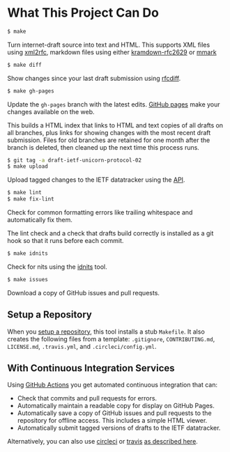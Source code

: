 # What This Project Can Do

```sh
$ make
```

Turn internet-draft source into text and HTML.  This supports XML files using
[xml2rfc](https://xml2rfc.tools.ietf.org/), markdown files using either
[kramdown-rfc2629](https://github.com/cabo/kramdown-rfc2629) or
[mmark](https://github.com/miekg/mmark)

```sh
$ make diff
```

Show changes since your last draft submission using
[rfcdiff](https://tools.ietf.org/tools/rfcdiff/).

```sh
$ make gh-pages
```

Update the `gh-pages` branch with the latest edits.  [GitHub
pages](https://pages.github.com/) make your changes available on the web.

This builds a HTML index that links to HTML and text copies of all drafts on all
branches, plus links for showing changes with the most recent draft submission.
Files for old branches are retained for one month after the branch is deleted,
then cleaned up the next time this process runs.

```sh
$ git tag -a draft-ietf-unicorn-protocol-02
$ make upload
```

Upload tagged changes to the IETF datatracker using the
[API](https://datatracker.ietf.org/api/submit).

```sh
$ make lint
$ make fix-lint
```

Check for common formatting errors like trailing whitespace and automatically
fix them.

The lint check and a check that drafts build correctly is installed as a git
hook so that it runs before each commit.

```sh
$ make idnits
```

Check for nits using the [idnits](https://tools.ietf.org/tools/idnits/) tool.

```sh
$ make issues
```

Download a copy of GitHub issues and pull requests.


## Setup a Repository

When you [setup a repository](REPO.md), this tool installs a stub `Makefile`.
It also creates the following files from a template: `.gitignore`,
`CONTRIBUTING.md`, `LICENSE.md`, `.travis.yml`, and `.circleci/config.yml`.


## With Continuous Integration Services

Using [GitHub Actions](https://github.com/features/actions) you get automated
continuous integration that can:

* Check that commits and pull requests for errors.
* Automatically maintain a readable copy for display on GitHub Pages.
* Automatically save a copy of GitHub issues and pull requests to the repository
  for offline access.  This includes a simple HTML viewer.
* Automatically submit tagged versions of drafts to the IETF datatracker.

Alternatively, you can also use [circleci](http://circleci.com/) or
[travis](https://travis-ci.org/) [as described
here](REPO.md#automatic-update-for-editors-copy).
